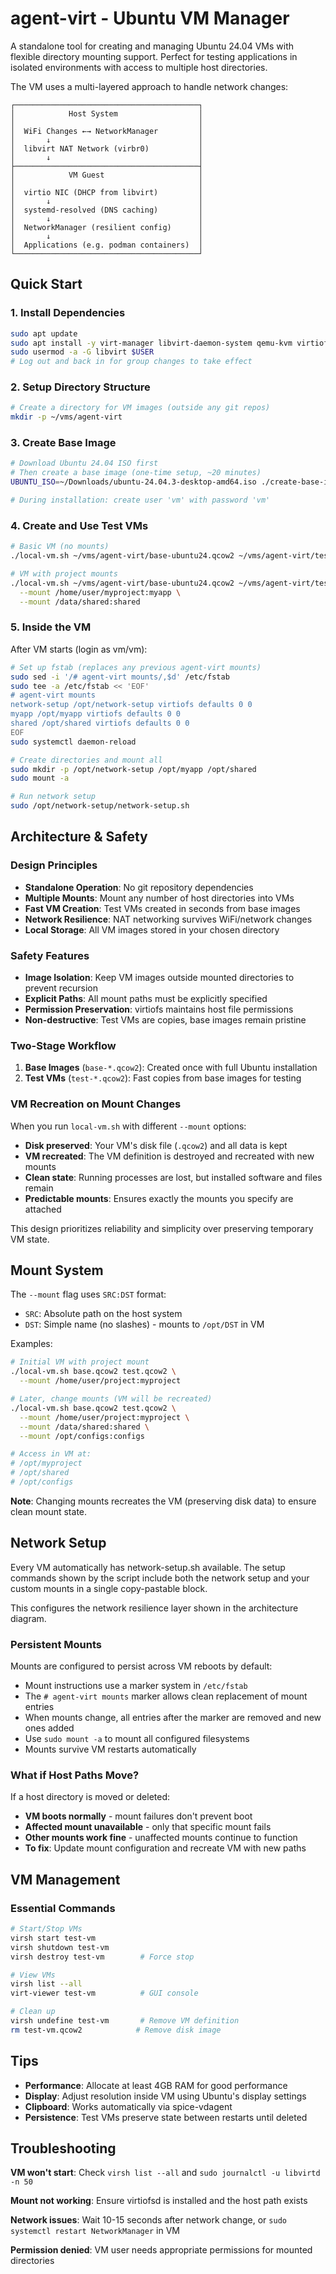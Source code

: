 # agent-virt - Ubuntu VM Manager

A standalone tool for creating and managing Ubuntu 24.04 VMs with flexible directory mounting support. Perfect for testing applications in isolated environments with access to multiple host directories.

The VM uses a multi-layered approach to handle network changes:

```
┌─────────────────────────────────────────┐
│            Host System                  │
│                                         │
│  WiFi Changes ←→ NetworkManager         │
│       ↓                                 │
│  libvirt NAT Network (virbr0)           │
│       ↓                                 │
├─────────────────────────────────────────┤
│            VM Guest                     │
│                                         │
│  virtio NIC (DHCP from libvirt)         │
│       ↓                                 │
│  systemd-resolved (DNS caching)         │
│       ↓                                 │
│  NetworkManager (resilient config)      │
│       ↓                                 │
│  Applications (e.g. podman containers)  │
└─────────────────────────────────────────┘
```

## Quick Start

### 1. Install Dependencies

```bash
sudo apt update
sudo apt install -y virt-manager libvirt-daemon-system qemu-kvm virtiofsd virt-viewer
sudo usermod -a -G libvirt $USER
# Log out and back in for group changes to take effect
```

### 2. Setup Directory Structure

```bash
# Create a directory for VM images (outside any git repos)
mkdir -p ~/vms/agent-virt
```

### 3. Create Base Image

```bash
# Download Ubuntu 24.04 ISO first
# Then create a base image (one-time setup, ~20 minutes)
UBUNTU_ISO=~/Downloads/ubuntu-24.04.3-desktop-amd64.iso ./create-base-image.sh ~/vms/agent-virt/base-ubuntu24.qcow2

# During installation: create user 'vm' with password 'vm'
```

### 4. Create and Use Test VMs

```bash
# Basic VM (no mounts)
./local-vm.sh ~/vms/agent-virt/base-ubuntu24.qcow2 ~/vms/agent-virt/test-session1.qcow2

# VM with project mounts
./local-vm.sh ~/vms/agent-virt/base-ubuntu24.qcow2 ~/vms/agent-virt/test-dev.qcow2 \
  --mount /home/user/myproject:myapp \
  --mount /data/shared:shared
```

### 5. Inside the VM

After VM starts (login as vm/vm):

```bash
# Set up fstab (replaces any previous agent-virt mounts)
sudo sed -i '/# agent-virt mounts/,$d' /etc/fstab
sudo tee -a /etc/fstab << 'EOF'
# agent-virt mounts
network-setup /opt/network-setup virtiofs defaults 0 0
myapp /opt/myapp virtiofs defaults 0 0
shared /opt/shared virtiofs defaults 0 0
EOF
sudo systemctl daemon-reload

# Create directories and mount all
sudo mkdir -p /opt/network-setup /opt/myapp /opt/shared
sudo mount -a

# Run network setup
sudo /opt/network-setup/network-setup.sh
```

## Architecture & Safety

### Design Principles

- **Standalone Operation**: No git repository dependencies
- **Multiple Mounts**: Mount any number of host directories into VMs
- **Fast VM Creation**: Test VMs created in seconds from base images
- **Network Resilience**: NAT networking survives WiFi/network changes
- **Local Storage**: All VM images stored in your chosen directory

### Safety Features

- **Image Isolation**: Keep VM images outside mounted directories to prevent recursion
- **Explicit Paths**: All mount paths must be explicitly specified
- **Permission Preservation**: virtiofs maintains host file permissions
- **Non-destructive**: Test VMs are copies, base images remain pristine

### Two-Stage Workflow

1. **Base Images** (`base-*.qcow2`): Created once with full Ubuntu installation
2. **Test VMs** (`test-*.qcow2`): Fast copies from base images for testing

### VM Recreation on Mount Changes

When you run `local-vm.sh` with different `--mount` options:

- **Disk preserved**: Your VM's disk file (`.qcow2`) and all data is kept
- **VM recreated**: The VM definition is destroyed and recreated with new mounts
- **Clean state**: Running processes are lost, but installed software and files remain
- **Predictable mounts**: Ensures exactly the mounts you specify are attached

This design prioritizes reliability and simplicity over preserving temporary VM state.

## Mount System

The `--mount` flag uses `SRC:DST` format:
- `SRC`: Absolute path on the host system
- `DST`: Simple name (no slashes) - mounts to `/opt/DST` in VM

Examples:
```bash
# Initial VM with project mount
./local-vm.sh base.qcow2 test.qcow2 \
  --mount /home/user/project:myproject

# Later, change mounts (VM will be recreated)
./local-vm.sh base.qcow2 test.qcow2 \
  --mount /home/user/project:myproject \
  --mount /data/shared:shared \
  --mount /opt/configs:configs

# Access in VM at:
# /opt/myproject
# /opt/shared
# /opt/configs
```

**Note**: Changing mounts recreates the VM (preserving disk data) to ensure clean mount state.

## Network Setup

Every VM automatically has network-setup.sh available. The setup commands shown by the script include both the network setup and your custom mounts in a single copy-pastable block.

This configures the network resilience layer shown in the architecture diagram.

### Persistent Mounts

Mounts are configured to persist across VM reboots by default:
- Mount instructions use a marker system in `/etc/fstab`
- The `# agent-virt mounts` marker allows clean replacement of mount entries
- When mounts change, all entries after the marker are removed and new ones added
- Use `sudo mount -a` to mount all configured filesystems
- Mounts survive VM restarts automatically

### What if Host Paths Move?

If a host directory is moved or deleted:
- **VM boots normally** - mount failures don't prevent boot
- **Affected mount unavailable** - only that specific mount fails
- **Other mounts work fine** - unaffected mounts continue to function
- **To fix**: Update mount configuration and recreate VM with new paths

## VM Management

### Essential Commands

```bash
# Start/Stop VMs
virsh start test-vm
virsh shutdown test-vm
virsh destroy test-vm        # Force stop

# View VMs
virsh list --all
virt-viewer test-vm          # GUI console

# Clean up
virsh undefine test-vm       # Remove VM definition
rm test-vm.qcow2            # Remove disk image
```

## Tips

- **Performance**: Allocate at least 4GB RAM for good performance
- **Display**: Adjust resolution inside VM using Ubuntu's display settings
- **Clipboard**: Works automatically via spice-vdagent
- **Persistence**: Test VMs preserve state between restarts until deleted

## Troubleshooting

**VM won't start**: Check `virsh list --all` and `sudo journalctl -u libvirtd -n 50`

**Mount not working**: Ensure virtiofsd is installed and the host path exists

**Network issues**: Wait 10-15 seconds after network change, or `sudo systemctl restart NetworkManager` in VM

**Permission denied**: VM user needs appropriate permissions for mounted directories
